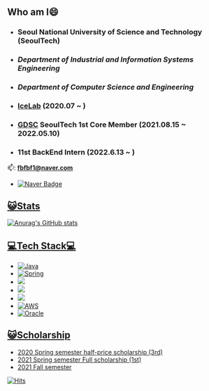 <!--
**s-ryuri/s-ryuri** is a ✨ _special_ ✨ repository because its `README.md` (this file) appears on your GitHub profile.



- 🔭 I’m currently working on ...
- 🌱 I’m currently learning ...
- 👯 I’m looking to collaborate on ...
- 🤔 I’m looking for help with ...
- 💬 Ask me about ...
- 📫 How to reach me: ...
- 😄 Pronouns: ...
- ⚡ Fun fact: ...
-->
## Who am I😄


* ### Seoul National University of Science and Technology (SeoulTech)   
* ### _Department of Industrial and Information Systems Engineering_
* ### _Department of Computer Science and Engineering_
* ### [IceLab](https://www.icelab.re.kr/home) (2020.07 ~ )
* ### [GDSC](https://gdsc-seoultech.github.io/) SeoulTech 1st Core Member (2021.08.15 ~ 2022.05.10)
* ### 11st BackEnd Intern (2022.6.13 ~ )

:mailbox:: **fbfbf1@naver.com**
* <a href = "https://blog.naver.com/fbfbf1">![Naver Badge](https://img.shields.io/badge/Naver-03C75A?style=flat-square&logo=Naver&logoColor=white)

## :smiley_cat:Stats
![Anurag's GitHub stats](https://github-readme-stats.vercel.app/api?username=s-ryuri&&show_icons=true&theme=buefy)


## :computer:Tech Stack:computer:



- ![Java](https://img.shields.io/badge/java-%23ED8B00.svg?style=for-the-badge&logo=java&logoColor=white)
- ![Spring](https://img.shields.io/badge/spring-%236DB33F.svg?style=for-the-badge&logo=spring&logoColor=white)
- <img src="https://img.shields.io/badge/Spring Batch-green?style=for-the-badge&logo=spring&logoColor=white"/> 
- <img src="https://img.shields.io/badge/Spring Data Jpa-green?style=for-the-badge&logo=spring&logoColor=white"/>
- <img src="https://img.shields.io/badge/QueryDsl-green?style=for-the-badge&logo=spring&logoColor=white"/> 
- ![AWS](https://img.shields.io/badge/AWS-%23FF9900.svg?style=for-the-badge&logo=amazon-aws&logoColor=white)
- ![Oracle](https://img.shields.io/badge/Oracle-F80000?style=for-the-badge&logo=oracle&logoColor=white)


## :smiley_cat:Scholarship
* 2020 Spring semester half-price scholarship (3rd)  
* 2021 Spring semester Full scholarship (1st)
* 2021 Fall semester

[![Hits](https://hits.seeyoufarm.com/api/count/incr/badge.svg?url=https%3A%2F%2Fgithub.com%2Fs-ryuri&count_bg=%2379C83D&title_bg=%23555555&icon=&icon_color=%23E7E7E7&title=hits&edge_flat=false)](https://hits.seeyoufarm.com)


